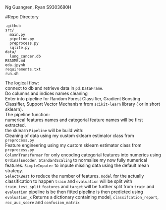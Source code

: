 Ng Guangren, Ryan S9303680H

#Repo Directory

```
.github
src/
  main.py
  pipeline.py
  preprocess.py
  sqlite.py
data/
  lung_cancer.db
README.md
eda.ipynb
requirements.txt
run.sh

```
The logical flow:  
connect to db and retrieve data in `pd.DataFrame`.  
Do columns and indices names cleaning  
Enter into pipeline for Random Forest Classifier, Gradient Boosting Classifier, Support Vector Mechanism from `scikit-learn` library ( or in short sklearn).  
The pipeline function:  
  numerical features names and categorial feature names will be first extracted.   
  the sklearn `Pipeline` will be build with:  
    Cleaning of data using my custom sklearn estimator class from `preprocess.py`  
    Feature engineering using my custom sklearn estimator class from `preprocess.py`  
    `ColumnTransformer` for only encoding categorial features into numerics using `OrdinalEncoder`.
    `StandardScaling` to normalise my now fully numerical features.
    `SimpleImputer` to impute missing data using the default mean strategy.   
    `SelectKBest` to reduce the number of features.
    `model` for the actually classification to happen
  `train` and `evaluation` will be split with `train_test_split`
  `features` and `target` will be further split from `train` and `evaluation`
  pipeline is be then fitted
  pipeline is then predicted using `evaluation_x`
  Returns a dictionary containing model, `classifcation_report`, `roc_auc_score` and `confusion_matrix`
    
    
